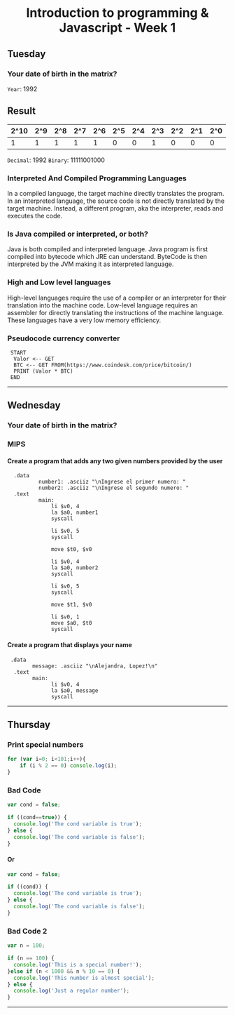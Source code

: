 
<h1 align="center">Introduction to programming & Javascript - Week 1</h1>
  
  
 ## Tuesday
 
 
<h3>Your date of birth in the matrix?</h3>
 
 `Year`: 1992

## Result


| 2^10 | 2^9 | 2^8 | 2^7 | 2^6 | 2^5 | 2^4 | 2^3 | 2^2 | 2^1 | 2^0 |
| ---- | --- | --- | --- | --- | --- | --- | --- | --- | --- | --- |
| 1    | 1   | 1   | 1   | 1   | 0   | 0   | 1   | 0   | 0   |  0  |

`Decimal`: 1992
`Binary`: 11111001000
 
<h3>Interpreted And Compiled Programming Languages</h3>
 
 <p>In a compiled language, the target machine directly translates the program. In an interpreted language, the source code is not directly translated by the target machine. Instead, a different program, aka the interpreter, reads and executes the code.</p>

<h3>Is Java compiled or interpreted, or both?</h3>

<p>Java is both compiled and interpreted language. Java program is first compiled into bytecode which JRE can understand. ByteCode is then interpreted by the JVM making it as interpreted language.</p>

<h3>High and Low level languages</h3>

<p>High-level languages require the use of a compiler or an interpreter for their translation into the machine code. Low-level language requires an assembler for directly translating the instructions of the machine language. These languages have a very low memory efficiency.</p>

<h3>Pseudocode currency converter</h3>

```
 START
  Valor <-- GET
  BTC <-- GET FROM(https://www.coindesk.com/price/bitcoin/)
  PRINT (Valor * BTC)
 END
```
***
## Wednesday

<h3>Your date of birth in the matrix?</h3> 

<h3>MIPS</h3> 

<h4>Create a program that adds any two given numbers provided by the user</h4>

```
  .data
	      number1: .asciiz "\nIngrese el primer numero: "
	      number2: .asciiz "\nIngrese el segundo numero: "
  .text
	      main:
              li $v0, 4
              la $a0, number1
              syscall

              li $v0, 5
              syscall

              move $t0, $v0

              li $v0, 4
              la $a0, number2
              syscall

              li $v0, 5
              syscall

              move $t1, $v0

              li $v0, 1
              move $a0, $t0
              syscall

```

<h4>Create a program that displays your name</h4>

```
 .data
        message: .asciiz "\nAlejandra, Lopez!\n"
  .text
        main:
              li $v0, 4
              la $a0, message
              syscall
```

***

## Thursday

<h3>Print special numbers</h3> 

```javascript
for (var i=0; i<101;i++){
	if (i % 2 == 0) console.log(i);
}
```


<h3>Bad Code</h3> 

```javascript
var cond = false;

if ((cond==true)) {
  console.log('The cond variable is true');
} else {
  console.log('The cond variable is false');
}
```

<h4>Or</h4>

```javascript
var cond = false;

if ((cond)) {
  console.log('The cond variable is true');
} else {
  console.log('The cond variable is false');
}
```
<h3>Bad Code 2</h3> 

```javascript
var n = 100;

if (n == 100) {
  console.log('This is a special number!');
}else if (n < 1000 && n % 10 == 0) {
  console.log('This number is almost special');
} else {
  console.log('Just a regular number');
}
```
***

